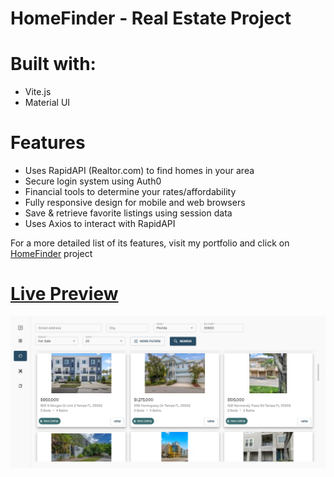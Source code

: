 # HomeFinder - Real Estate Project 

# Built with:
  - Vite.js
  - Material UI

# Features
  - Uses RapidAPI (Realtor.com) to find homes in your area
  - Secure login system using Auth0
  - Financial tools to determine your rates/affordability
  - Fully responsive design for mobile and web browsers
  - Save & retrieve favorite listings using session data
  - Uses Axios to interact with RapidAPI

For a more detailed list of its features, visit my portfolio and click on [HomeFinder](https://mmcdev.pro/portfolio) project

# [Live Preview](https://homefinder-pied.vercel.app)

![HomeFinder Preview](project2.png)
